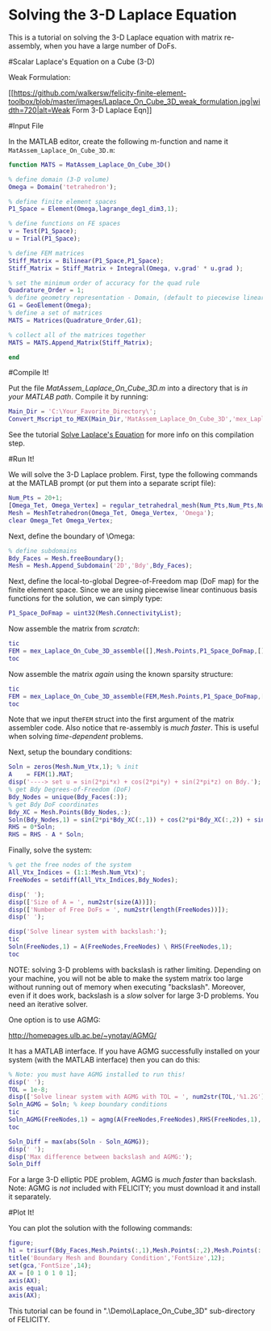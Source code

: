 Solving the 3-D Laplace Equation
================================

This is a tutorial on solving the 3-D Laplace equation with matrix re-assembly, when you have a large number of DoFs.

#Scalar Laplace's Equation on a Cube (3-D)

Weak Formulation:

[[https://github.com/walkersw/felicity-finite-element-toolbox/blob/master/images/Laplace_On_Cube_3D_weak_formulation.jpg|width=720|alt=Weak Form 3-D Laplace Eqn]]

#Input File

In the MATLAB editor, create the following m-function and name it `MatAssem_Laplace_On_Cube_3D.m`: 

```matlab
function MATS = MatAssem_Laplace_On_Cube_3D()

% define domain (3-D volume)
Omega = Domain('tetrahedron');

% define finite element spaces
P1_Space = Element(Omega,lagrange_deg1_dim3,1);

% define functions on FE spaces
v = Test(P1_Space);
u = Trial(P1_Space);

% define FEM matrices
Stiff_Matrix = Bilinear(P1_Space,P1_Space);
Stiff_Matrix = Stiff_Matrix + Integral(Omega, v.grad' * u.grad );

% set the minimum order of accuracy for the quad rule
Quadrature_Order = 1;
% define geometry representation - Domain, (default to piecewise linear)
G1 = GeoElement(Omega);
% define a set of matrices
MATS = Matrices(Quadrature_Order,G1);

% collect all of the matrices together
MATS = MATS.Append_Matrix(Stiff_Matrix);

end
```

#Compile It!

Put the file *MatAssem_Laplace_On_Cube_3D.m* into a directory that is *in your MATLAB path*.  Compile it by running:
```matlab
Main_Dir = 'C:\Your_Favorite_Directory\'; 
Convert_Mscript_to_MEX(Main_Dir,'MatAssem_Laplace_On_Cube_3D','mex_Laplace_On_Cube_3D_assemble'); 
```

See the tutorial [Solve Laplace's Equation](../wiki/Solve_Laplaces_Eqn_1) for more info on this compilation step.

#Run It!

We will solve the 3-D Laplace problem. First, type the following commands at the MATLAB prompt (or put them into a separate script file):

```matlab
Num_Pts = 20+1;
[Omega_Tet, Omega_Vertex] = regular_tetrahedral_mesh(Num_Pts,Num_Pts,Num_Pts);
Mesh = MeshTetrahedron(Omega_Tet, Omega_Vertex, 'Omega');
clear Omega_Tet Omega_Vertex;
```

Next, define the boundary of \Omega:
```matlab
% define subdomains
Bdy_Faces = Mesh.freeBoundary();
Mesh = Mesh.Append_Subdomain('2D','Bdy',Bdy_Faces);
```

Next, define the local-to-global Degree-of-Freedom map (DoF map) for the finite element space. Since we are using piecewise linear continuous basis functions for the solution, we can simply type:
```matlab
P1_Space_DoFmap = uint32(Mesh.ConnectivityList);
```

Now assemble the matrix from *scratch*:
```matlab
tic
FEM = mex_Laplace_On_Cube_3D_assemble([],Mesh.Points,P1_Space_DoFmap,[],[],P1_Space_DoFmap);
toc
```

Now assemble the matrix *again* using the known sparsity structure:
```matlab
tic
FEM = mex_Laplace_On_Cube_3D_assemble(FEM,Mesh.Points,P1_Space_DoFmap,[],[],P1_Space_DoFmap);
toc
```
Note that we input the`FEM` struct into the first argument of the matrix assembler code.  Also notice that re-assembly is *much faster*.  This is useful when solving *time-dependent* problems.

Next, setup the boundary conditions:
```matlab
Soln = zeros(Mesh.Num_Vtx,1); % init
A    = FEM(1).MAT;
disp('----> set u = sin(2*pi*x) + cos(2*pi*y) + sin(2*pi*z) on Bdy.');
% get Bdy Degrees-of-Freedom (DoF)
Bdy_Nodes = unique(Bdy_Faces(:));
% get Bdy DoF coordinates
Bdy_XC = Mesh.Points(Bdy_Nodes,:);
Soln(Bdy_Nodes,1) = sin(2*pi*Bdy_XC(:,1)) + cos(2*pi*Bdy_XC(:,2)) + sin(2*pi*Bdy_XC(:,3));
RHS = 0*Soln;
RHS = RHS - A * Soln;
```

Finally, solve the system:
```matlab
% get the free nodes of the system
All_Vtx_Indices = (1:1:Mesh.Num_Vtx)';
FreeNodes = setdiff(All_Vtx_Indices,Bdy_Nodes);

disp(' ');
disp(['Size of A = ', num2str(size(A))]);
disp(['Number of Free DoFs = ', num2str(length(FreeNodes))]);
disp(' ');

disp('Solve linear system with backslash:');
tic
Soln(FreeNodes,1) = A(FreeNodes,FreeNodes) \ RHS(FreeNodes,1);
toc
```

NOTE: solving 3-D problems with backslash is rather limiting.  Depending on your machine, you will not be able to make the system matrix too large without running out of memory when executing "backslash".  Moreover, even if it does work, backslash is a *slow* solver for large 3-D problems.  You need an iterative solver.

One option is to use AGMG:

http://homepages.ulb.ac.be/~ynotay/AGMG/

It has a MATLAB interface.  If you have AGMG successfully installed on your system (with the MATLAB interface) then you can do this:
```matlab
% Note: you must have AGMG installed to run this!
disp(' ');
TOL = 1e-8;
disp(['Solve linear system with AGMG with TOL = ', num2str(TOL,'%1.2G'), ':']);
Soln_AGMG = Soln; % keep boundary conditions
tic
Soln_AGMG(FreeNodes,1) = agmg(A(FreeNodes,FreeNodes),RHS(FreeNodes,1),[],TOL);
toc

Soln_Diff = max(abs(Soln - Soln_AGMG));
disp(' ');
disp('Max difference between backslash and AGMG:');
Soln_Diff
```
For a large 3-D elliptic PDE problem, AGMG is *much faster* than backslash.  Note: AGMG is *not* included with FELICITY; you must download it and install it separately.

#Plot It!

You can plot the solution with the following commands:
```matlab
figure;
h1 = trisurf(Bdy_Faces,Mesh.Points(:,1),Mesh.Points(:,2),Mesh.Points(:,3),Soln(:,1));
title('Boundary Mesh and Boundary Condition','FontSize',12);
set(gca,'FontSize',14);
AX = [0 1 0 1 0 1];
axis(AX);
axis equal;
axis(AX);
```

This tutorial can be found in ".\Demo\Laplace_On_Cube_3D" sub-directory of FELICITY.